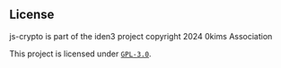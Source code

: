 ## License

js-crypto is part of the iden3 project copyright 2024 0kims Association

This project is licensed under [`GPL-3.0`](LICENSE).
